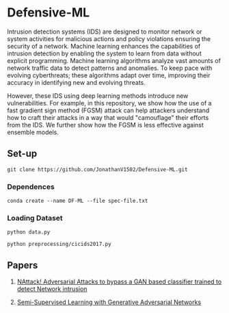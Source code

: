 # Defensive-ML

Intrusion detection systems (IDS) are designed to monitor network or system activities for malicious actions and policy violations ensuring the security of a network. Machine learning enhances the capabilities of intrusion detection by enabling the system to learn from data without explicit programming. Machine learning algorithms analyze vast amounts of network traffic data to detect patterns and anomalies. To keep pace with evolving cyberthreats; these algorithms adapt over time, improving their accuracy in identifying new and evolving threats.

However, these IDS using deep learning methods introduce new vulnerabilities. For example, in this repository, we show how the use of a fast gradient sign method (FGSM) attack can help attackers understand how to craft their attacks in a way that would  "camouflage" their efforts from the IDS. We further show how the FGSM is less effective against ensemble models.



## Set-up
`git clone https://github.com/JonathanV1502/Defensive-ML.git`

### Dependences
``conda create --name DF-ML --file spec-file.txt``

### Loading Dataset
``python data.py``

``python preprocessing/cicids2017.py``

## Papers

1. [NAttack! Adversarial Attacks to bypass a GAN based classifier trained to detect Network intrusion](https://arxiv.org/pdf/2002.08527.pdf)

2. [Semi-Supervised Learning with Generative Adversarial Networks](https://arxiv.org/pdf/1606.01583.pdf)

